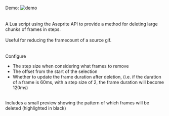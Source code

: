 Demo:
![demo](https://user-images.githubusercontent.com/40843847/178900030-3aee1381-c444-4e62-b4cc-73d1071fa9c4.gif)
\
\
\
A Lua script using the Aseprite API to provide a method for deleting large chunks of frames in steps.
\
\
Useful for reducing the framecount of a source gif.
\
\
\
Configure
  - The step size when considering what frames to remove
  - The offset from the start of the selection 
  - Whether to update the frame duration after deletion, (i.e. if the duration of a frame is 60ms, with a step size of 2, the frame duration will become 120ms) 

\
Includes a small preview showing the pattern of which frames will be deleted (highlighted in black)
